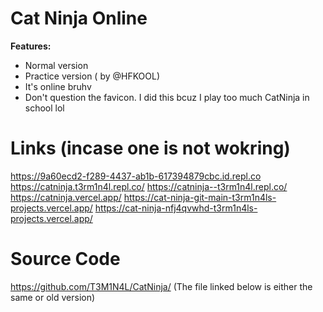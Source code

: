 # Cat Ninja Online
**Features:**
* Normal version
* Practice version ( by @HFKOOL)
* It's online bruhv
* Don't question the favicon. I did this bcuz I play too much CatNinja in school lol
# Links (incase one is not wokring)
https://9a60ecd2-f289-4437-ab1b-617394879cbc.id.repl.co
https://catninja.t3rm1n4l.repl.co/
https://catninja--t3rm1n4l.repl.co/
https://catninja.vercel.app/
https://cat-ninja-git-main-t3rm1n4ls-projects.vercel.app/
https://cat-ninja-nfj4qvwhd-t3rm1n4ls-projects.vercel.app/
# Source Code
https://github.com/T3M1N4L/CatNinja/ (The file linked below is either the same or old version)
